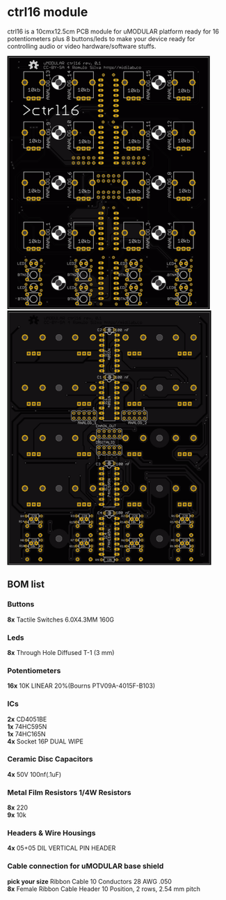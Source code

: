# ctrl16 module

ctrl16 is a 10cmx12.5cm PCB module for uMODULAR platform ready for 16 potentiometers plus 8 buttons/leds to make your device ready for controlling audio or video hardware/software stuffs.

![Image of uMODULAR ctrl16 pcb top view](https://raw.githubusercontent.com/midilab/uMODULAR/master/ctrl16/umodular_ctrl16_top.png)
![Image of uMODULAR ctrl16 pcb bottom view](https://raw.githubusercontent.com/midilab/uMODULAR/master/ctrl16/umodular_ctrl16_bottom.png)

## BOM list

### Buttons
**8x** Tactile Switches 6.0X4.3MM 160G <br />

### Leds
**8x** Through Hole Diffused T-1 (3 mm) <br />

### Potentiometers
**16x** 10K LINEAR 20%(Bourns PTV09A-4015F-B103) <br />

### ICs
**2x** CD4051BE <br />
**1x** 74HC595N <br />
**1x** 74HC165N <br />
**4x** Socket 16P DUAL WIPE <br />

### Ceramic Disc Capacitors 
**4x** 50V 100nf(.1uF) <br />

### Metal Film Resistors 1/4W Resistors
**8x** 220 <br />
**9x** 10k <br />

### Headers & Wire Housings 
**4x** 05+05 DIL VERTICAL PIN HEADER <br />

### Cable connection for uMODULAR base shield
**pick your size** Ribbon Cable 10 Conductors 28 AWG .050 <br />
**8x** Female Ribbon Cable Header 10 Position, 2 rows, 2.54 mm pitch <br />
